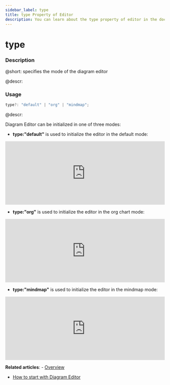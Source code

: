 ```yaml
---
sidebar_label: type
title: type Property of Editor
description: You can learn about the type property of editor in the documentation of the DHTMLX JavaScript Diagram library. Browse developer guides and API reference, try out code examples and live demos, and download a free 30-day evaluation version of DHTMLX Diagram.
---
```


# type

### Description

@short: specifies the mode of the diagram editor

@descr:

### Usage

~~~js
type?: "default" | "org" | "mindmap";
~~~

@descr:

Diagram Editor can be initialized in one of three modes:

- **type:"default"** is used to initialize the editor in the default mode:

<iframe src="https://snippet.dhtmlx.com/xshe9ut7?mode=js" frameborder="0" class="snippet_iframe" width="100%" height="200"></iframe>

- **type:"org"** is used to initialize the editor in the org chart mode:

<iframe src="https://snippet.dhtmlx.com/og4qm3ja?mode=js" frameborder="0" class="snippet_iframe" width="100%" height="200"></iframe>

- **type:"mindmap"** is used to initialize the editor in the mindmap mode:

<iframe src="https://snippet.dhtmlx.com/lo1vm0e8?mode=js" frameborder="0" class="snippet_iframe" width="100%" height="200"></iframe>


**Related articles**:  - [Overview](../../../)
- [How to start with Diagram Editor](../../../guides/diagram_editor/initialization/)